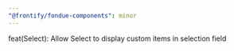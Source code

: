 ```yaml
---
"@frontify/fondue-components": minor
---
```


feat(Select): Allow Select to display custom items in selection field

